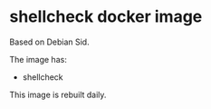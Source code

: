 # shellcheck docker image

Based on Debian Sid.

The image has:
- shellcheck

This image is rebuilt daily.